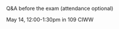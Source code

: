 
<div class="recitation">

<div class="column_date">
<p markdown="block">


</p>          
</div>

<div class="column_recitation">
<p markdown="block">

Q&amp;A before the exam
(attendance optional)

May 14, 12:00-1:30pm in 109 CIWW  

</p>        
</div>

</div>
